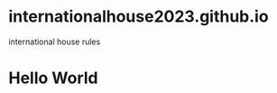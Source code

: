 # internationalhouse2023.github.io
international house rules
<!DOCTYPE html>
<html>
<body>
<h1>Hello World</h1>
</body>
</html>
